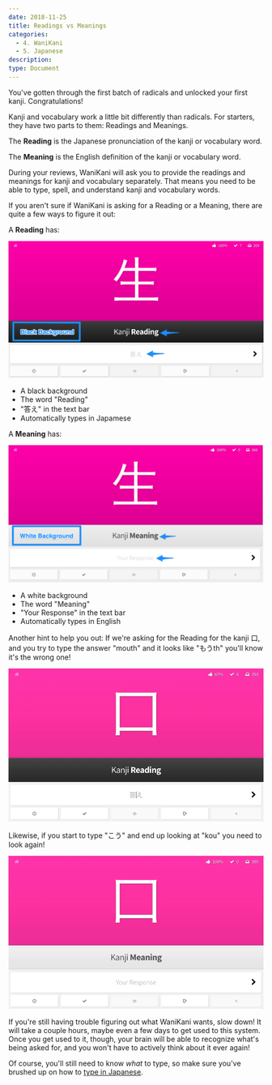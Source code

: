 ```yaml
---
date: 2018-11-25
title: Readings vs Meanings
categories:
  - 4. WaniKani
  - 5. Japanese
description:
type: Document
---
```


You've gotten through the first batch of radicals and unlocked your first kanji. Congratulations!

Kanji and vocabulary work a little bit differently than radicals. For starters, they have two parts to them: Readings and Meanings.

The **Reading** is the Japanese pronunciation of the kanji or vocabulary word.

The **Meaning** is the English definition of the kanji or vocabulary word.

During your reviews, WaniKani will ask you to provide the readings and meanings for kanji and vocabulary separately. That means you need to be able to type, spell, and understand kanji and vocabulary words.

If you aren't sure if WaniKani is asking for a Reading or a Meaning, there are quite a few ways to figure it out:

A **Reading** has:

![Kanji reading](/images/kanji-reading.png)

* A black background
* The word "Reading"
* "答え" in the text bar
* Automatically types in Japamese

A **Meaning** has:

![Kanji meaning](/images/kanji-meaning.png)

* A white background
* The word "Meaning"
* "Your Response" in the text bar
* Automatically types in English

Another hint to help you out: If we're asking for the Reading for the kanji 口, and you try to type the answer "mouth" and it looks like "もうth" you'll know it's the wrong one!

![Kanji reading enter meaning](/images/kanji-reading-wrong.gif)

Likewise, if you start to type "こう" and end up looking at "kou" you need to look again!

![Kanji meaning enter reading](/images/kanji-meaning-wrong.gif)

If you're still having trouble figuring out what WaniKani wants, slow down! It will take a couple hours, maybe even a few days to get used to this system. Once you get used to it, though, your brain will be able to recognize what's being asked for, and you won't have to actively think about it ever again!

Of course, you'll still need to know _what_ to type, so make sure you've brushed up on how to [type in Japanese](#).
